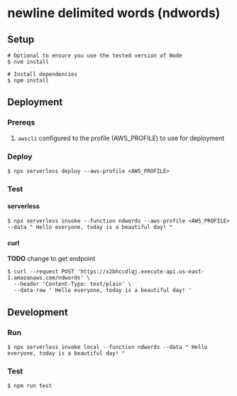 # newline delimited words (ndwords)

## Setup

```
# Optional to ensure you use the tested version of Node
$ nvm install 

# Install dependencies
$ npm install
```

## Deployment

### Prereqs
1. `awscli` configured to the profile (AWS_PROFILE) to use for deployment

### Deploy

```
$ npx serverless deploy --aws-profile <AWS_PROFILE>
```

### Test

#### serverless

```
$ npx serverless invoke --function ndwords --aws-profile <AWS_PROFILE> --data " Hello everyone, today is a beautiful day! "
```

#### curl

**TODO** change to get endpoint
```
$ curl --request POST 'https://x2bhccdlqj.execute-api.us-east-1.amazonaws.com/ndwords' \
  --header 'Content-Type: text/plain' \
  --data-raw ' Hello everyone, today is a beautiful day! '
```

## Development

### Run

```
$ npx serverless invoke local --function ndwords --data " Hello everyone, today is a beautiful day! "
```

### Test

```
$ npm run test
```
